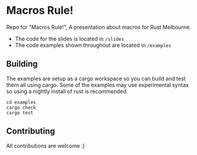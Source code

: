 # Macros Rule!

Repo for "Macros Rule!", A presentation about macros for Rust Melbourne.
- The code for the slides is located in `/slides`
- The code examples shown throughout are located in `/examples`

## Building

The examples are setup as a cargo workspace so you can build and test them all using cargo.
Some of the examples may use experimental syntax so using a nightly install of rust is recommended.

```
cd examples
cargo check
cargo test
```

## Contributing

All contributions are welcome :)

